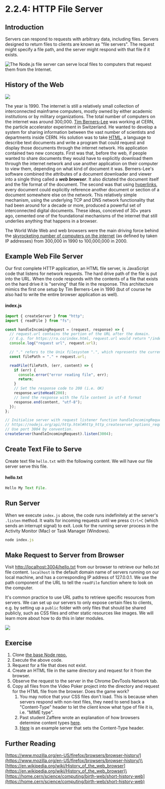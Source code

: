 # 2.2.4: HTTP File Server

## Introduction

Servers can respond to requests with arbitrary data, including files. Servers designed to return files to clients are known as "file servers". The request might specify a file path, and the server might respond with that file if it exists.

![The Node.js file server can serve local files to computers that request them from the Internet.](../.gitbook/assets/file-server-node.jpg)

## History of the Web

![](../.gitbook/assets/berners-lee.jpg)

The year is 1990. The internet is still a relatively small collection of interconnected mainframe computers, mostly owned by either academic institutions or by military organizations. The total number of computers on the internet was around 300,000. [Tim Berners-Lee](https://en.wikipedia.org/wiki/Tim_Berners-Lee) was working at CERN, the particle accelerator experiment in Switzerland. He wanted to develop a system for sharing information between the vast number of scientists and departments inside CERN. His solution was to take [HTML](https://en.wikipedia.org/wiki/HTML), a language to describe text documents and write a program that could request and display those documents through the internet network. His application contained two new concepts. First was that, before the web, if people wanted to share documents they would have to explicitly download them through the internet network and use another application on their computer to view them, depending on what kind of document it was. Berners-Lee's software combined the attributes of a document downloader and viewer into a single thing called a _**web browser**_. It also dictated the document itself and the file format of the document. The second was that using [hyperlinks](https://en.wikipedia.org/wiki/Hyperlink), every document could explicitly reference another document or section of a document somewhere else on the network. This relatively simple mechanism, using the underlying TCP and DNS network functionality that had been around for a decade or more, produced a powerful set of interconnected digital documents. These ideas, conceived of 30+ years ago, cemented one of the foundational mechanisms of the internet that still underlies anything that happens in a browser.

The World Wide Web and web browsers were the main driving force behind the [skyrocketing number of computers on the internet](https://en.wikipedia.org/wiki/Global_Internet_usage#Internet_hosts) (as defined by taken IP addresses) from 300,000 in 1990 to 100,000,000 in 2000.

## Example Web File Server

Our first complete HTTP application, an HTML file server, is JavaScript code that listens for network requests. The hard drive path of the file is put into the URL. When the code responds with the contents of a file that exists on the hard drive it is "serving" that file in the response. This architecture mimics the first one setup by Tim Berners-Lee in 1990 (but of course he also had to write the entire browser application as well).

#### index.js

```javascript
import { createServer } from "http";
import { readFile } from "fs";

const handleIncomingRequest = (request, response) => {
  // request.url contains the portion of the URL after the domain.
  // E.g. for https://ra.co/index.html, request.url would return "/index.html".
  console.log("request url", request.url);

  // "." refers to the Unix filesystem ".", which represents the current directory.
  const filePath = "." + request.url;

  readFile(filePath, (err, content) => {
    if (err) {
      console.error("error reading file", err);
      return;
    }
    // Set the response code to 200 (i.e. OK)
    response.writeHead(200);
    // Send the response with the file content in utf-8 format
    response.end(content, "utf-8");
  });
};

// Initialise server with request listener function handleIncomingRequest
// https://nodejs.org/api/http.html#http_http_createserver_options_requestlistener
// Use port 3004 by convention.
createServer(handleIncomingRequest).listen(3004);
```

## Create Text File to Serve

Create text file `hello.txt` with the following content. We will have our file server serve this file.

#### hello.txt

```javascript
Hello My Text File.
```

## Run Server

When we execute `index.js` above, the code runs indefinitely at the server's `.listen` method. It waits for incoming requests until we press `Ctrl+C` (which sends an interrupt signal) to exit. Look for the running server process in the Activity Monitor (Mac) or Task Manager (Windows).

```javascript
node index.js
```

## Make Request to Server from Browser

Visit [http://localhost:3004/hello.txt](http://localhost:3004/hello.txt) from our browser to retrieve our hello.txt file content. `localhost` is the default domain name of servers running on our local machine, and has a corresponding IP address of 127.0.0.1. We use the path component of the URL to tell the `readFile` function where to look on the computer.

It's common practice to use URL paths to retrieve specific resources from servers. We can set up our servers to only expose certain files to clients, e.g. by setting up a `public` folder with only files that should be shared publicly, such as CSS files and other static resources like images. We will learn more about how to do this in later modules.

![](../.gitbook/assets/urls.jpg)

## Exercise

1. Clone [the base Node repo.](https://github.com/rocketacademy/base-node-bootcamp)
2. Execute the above code.
3. Request for a file that does not exist.
4. Create an HTML file in the same directory and request for it from the browser.
5. Observe the request to the server in the Chrome DevTools Network tab.
6. Copy all files from the Video Poker project into the directory and request for the HTML file from the browser. Does the game work?
   1. You may notice that your CSS files don't load. This is because when servers respond with non-text files, they need to send back a "Content-Type" header to let the client know what type of file it is, i.e. "MIME type".
   2. Past student Zaffere wrote an explanation of how browsers determine content types [here](https://pastebin.com/vCRjijqf).
   3. [Here](https://developer.mozilla.org/en-US/docs/Learn/Server-side/Node_server_without_framework) is an example server that sets the Content-Type header.

## Further Reading

[https://www.mozilla.org/en-US/firefox/browsers/browser-history/](https://www.mozilla.org/en-US/firefox/browsers/browser-history/)\
\
[https://en.wikipedia.org/wiki/History_of_the_web_browser](https://en.wikipedia.org/wiki/History_of_the_web_browser)\
\
[https://home.cern/science/computing/birth-web/short-history-web](https://home.cern/science/computing/birth-web/short-history-web)
